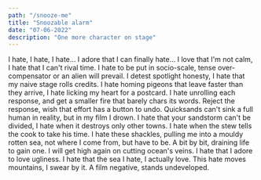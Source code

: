 ```yaml
---
path: "/snooze-me"
title: "Snoozable alarm"
date: "07-06-2022"
description: "One more character on stage"
---
```

I hate, I hate, I hate…
I adore that I can finally hate…
I love that I'm not calm, I hate that I can't rival time.
I hate to be put in socio-scale, tense over-compensator or an alien will prevail.
I detest spotlight honesty, I hate that my naive stage rolls credits.
I hate homing pigeons that leave faster than they arrive, I hate licking my heart for a postcard.
I hate unrolling each response, and get a smaller fire that barely chars its words.
Reject the response, wish that effort has a button to undo.
Quicksands can't sink a full human in reality, but in my film I drown.
I hate that your sandstorm can't be divided, I hate when it destroys only other towns.
I hate when the stew tells the cook to take his time.
I hate these shackles, pulling me into a mouldy rotten sea, not where I come from, but have to be.
A bit by bit, draining life to gain one.
I will get high again on cutting ocean's veins.
I hate that I adore to love ugliness.
I hate that the sea I hate, I actually love.
This hate moves mountains, I swear by it.
A film negative, stands undeveloped.
